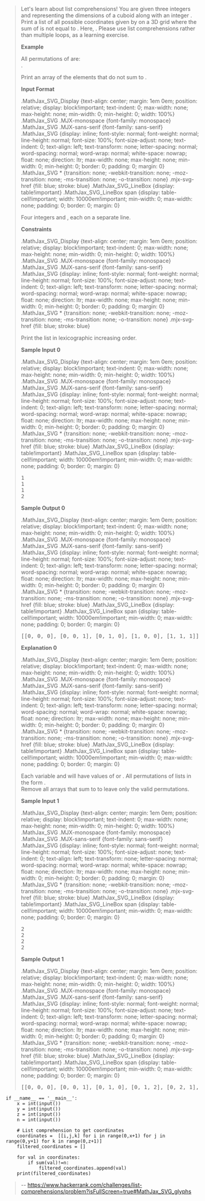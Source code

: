 > Let's learn about list comprehensions! You are given three integers and representing the dimensions of a cuboid along with an integer . Print a list of all possible coordinates given by on a 3D grid where the sum of is not equal to . Here, . Please use list comprehensions rather than multiple loops, as a learning exercise.
> 
> **Example**  
> 
> All permutations of are:  
> .
> 
> Print an array of the elements that do not sum to .
> 
> **Input Format**
> 
> .MathJax_SVG_Display {text-align: center; margin: 1em 0em; position: relative; display: block!important; text-indent: 0; max-width: none; max-height: none; min-width: 0; min-height: 0; width: 100%} .MathJax_SVG .MJX-monospace {font-family: monospace} .MathJax_SVG .MJX-sans-serif {font-family: sans-serif} .MathJax_SVG {display: inline; font-style: normal; font-weight: normal; line-height: normal; font-size: 100%; font-size-adjust: none; text-indent: 0; text-align: left; text-transform: none; letter-spacing: normal; word-spacing: normal; word-wrap: normal; white-space: nowrap; float: none; direction: ltr; max-width: none; max-height: none; min-width: 0; min-height: 0; border: 0; padding: 0; margin: 0} .MathJax_SVG * {transition: none; -webkit-transition: none; -moz-transition: none; -ms-transition: none; -o-transition: none} .mjx-svg-href {fill: blue; stroke: blue} .MathJax_SVG_LineBox {display: table!important} .MathJax_SVG_LineBox span {display: table-cell!important; width: 10000em!important; min-width: 0; max-width: none; padding: 0; border: 0; margin: 0}
> 
> Four integers and , each on a separate line.
> 
> **Constraints**
> 
> .MathJax_SVG_Display {text-align: center; margin: 1em 0em; position: relative; display: block!important; text-indent: 0; max-width: none; max-height: none; min-width: 0; min-height: 0; width: 100%} .MathJax_SVG .MJX-monospace {font-family: monospace} .MathJax_SVG .MJX-sans-serif {font-family: sans-serif} .MathJax_SVG {display: inline; font-style: normal; font-weight: normal; line-height: normal; font-size: 100%; font-size-adjust: none; text-indent: 0; text-align: left; text-transform: none; letter-spacing: normal; word-spacing: normal; word-wrap: normal; white-space: nowrap; float: none; direction: ltr; max-width: none; max-height: none; min-width: 0; min-height: 0; border: 0; padding: 0; margin: 0} .MathJax_SVG * {transition: none; -webkit-transition: none; -moz-transition: none; -ms-transition: none; -o-transition: none} .mjx-svg-href {fill: blue; stroke: blue}
> 
> Print the list in lexicographic increasing order.
> 
> **Sample Input 0**
> 
> .MathJax_SVG_Display {text-align: center; margin: 1em 0em; position: relative; display: block!important; text-indent: 0; max-width: none; max-height: none; min-width: 0; min-height: 0; width: 100%} .MathJax_SVG .MJX-monospace {font-family: monospace} .MathJax_SVG .MJX-sans-serif {font-family: sans-serif} .MathJax_SVG {display: inline; font-style: normal; font-weight: normal; line-height: normal; font-size: 100%; font-size-adjust: none; text-indent: 0; text-align: left; text-transform: none; letter-spacing: normal; word-spacing: normal; word-wrap: normal; white-space: nowrap; float: none; direction: ltr; max-width: none; max-height: none; min-width: 0; min-height: 0; border: 0; padding: 0; margin: 0} .MathJax_SVG * {transition: none; -webkit-transition: none; -moz-transition: none; -ms-transition: none; -o-transition: none} .mjx-svg-href {fill: blue; stroke: blue} .MathJax_SVG_LineBox {display: table!important} .MathJax_SVG_LineBox span {display: table-cell!important; width: 10000em!important; min-width: 0; max-width: none; padding: 0; border: 0; margin: 0}
> 
> <pre>1
> 1
> 1
> 2
> </pre>
> 
> **Sample Output 0**
> 
> .MathJax_SVG_Display {text-align: center; margin: 1em 0em; position: relative; display: block!important; text-indent: 0; max-width: none; max-height: none; min-width: 0; min-height: 0; width: 100%} .MathJax_SVG .MJX-monospace {font-family: monospace} .MathJax_SVG .MJX-sans-serif {font-family: sans-serif} .MathJax_SVG {display: inline; font-style: normal; font-weight: normal; line-height: normal; font-size: 100%; font-size-adjust: none; text-indent: 0; text-align: left; text-transform: none; letter-spacing: normal; word-spacing: normal; word-wrap: normal; white-space: nowrap; float: none; direction: ltr; max-width: none; max-height: none; min-width: 0; min-height: 0; border: 0; padding: 0; margin: 0} .MathJax_SVG * {transition: none; -webkit-transition: none; -moz-transition: none; -ms-transition: none; -o-transition: none} .mjx-svg-href {fill: blue; stroke: blue} .MathJax_SVG_LineBox {display: table!important} .MathJax_SVG_LineBox span {display: table-cell!important; width: 10000em!important; min-width: 0; max-width: none; padding: 0; border: 0; margin: 0}
> 
> <pre>[[0, 0, 0], [0, 0, 1], [0, 1, 0], [1, 0, 0], [1, 1, 1]]
> </pre>
> 
> **Explanation 0**
> 
> .MathJax_SVG_Display {text-align: center; margin: 1em 0em; position: relative; display: block!important; text-indent: 0; max-width: none; max-height: none; min-width: 0; min-height: 0; width: 100%} .MathJax_SVG .MJX-monospace {font-family: monospace} .MathJax_SVG .MJX-sans-serif {font-family: sans-serif} .MathJax_SVG {display: inline; font-style: normal; font-weight: normal; line-height: normal; font-size: 100%; font-size-adjust: none; text-indent: 0; text-align: left; text-transform: none; letter-spacing: normal; word-spacing: normal; word-wrap: normal; white-space: nowrap; float: none; direction: ltr; max-width: none; max-height: none; min-width: 0; min-height: 0; border: 0; padding: 0; margin: 0} .MathJax_SVG * {transition: none; -webkit-transition: none; -moz-transition: none; -ms-transition: none; -o-transition: none} .mjx-svg-href {fill: blue; stroke: blue} .MathJax_SVG_LineBox {display: table!important} .MathJax_SVG_LineBox span {display: table-cell!important; width: 10000em!important; min-width: 0; max-width: none; padding: 0; border: 0; margin: 0}
> 
> Each variable and will have values of or . All permutations of lists in the form .  
> Remove all arrays that sum to to leave only the valid permutations.
> 
> **Sample Input 1**
> 
> .MathJax_SVG_Display {text-align: center; margin: 1em 0em; position: relative; display: block!important; text-indent: 0; max-width: none; max-height: none; min-width: 0; min-height: 0; width: 100%} .MathJax_SVG .MJX-monospace {font-family: monospace} .MathJax_SVG .MJX-sans-serif {font-family: sans-serif} .MathJax_SVG {display: inline; font-style: normal; font-weight: normal; line-height: normal; font-size: 100%; font-size-adjust: none; text-indent: 0; text-align: left; text-transform: none; letter-spacing: normal; word-spacing: normal; word-wrap: normal; white-space: nowrap; float: none; direction: ltr; max-width: none; max-height: none; min-width: 0; min-height: 0; border: 0; padding: 0; margin: 0} .MathJax_SVG * {transition: none; -webkit-transition: none; -moz-transition: none; -ms-transition: none; -o-transition: none} .mjx-svg-href {fill: blue; stroke: blue} .MathJax_SVG_LineBox {display: table!important} .MathJax_SVG_LineBox span {display: table-cell!important; width: 10000em!important; min-width: 0; max-width: none; padding: 0; border: 0; margin: 0}
> 
> <pre>2
> 2
> 2
> 2
> </pre>
> 
> **Sample Output 1**
> 
> .MathJax_SVG_Display {text-align: center; margin: 1em 0em; position: relative; display: block!important; text-indent: 0; max-width: none; max-height: none; min-width: 0; min-height: 0; width: 100%} .MathJax_SVG .MJX-monospace {font-family: monospace} .MathJax_SVG .MJX-sans-serif {font-family: sans-serif} .MathJax_SVG {display: inline; font-style: normal; font-weight: normal; line-height: normal; font-size: 100%; font-size-adjust: none; text-indent: 0; text-align: left; text-transform: none; letter-spacing: normal; word-spacing: normal; word-wrap: normal; white-space: nowrap; float: none; direction: ltr; max-width: none; max-height: none; min-width: 0; min-height: 0; border: 0; padding: 0; margin: 0} .MathJax_SVG * {transition: none; -webkit-transition: none; -moz-transition: none; -ms-transition: none; -o-transition: none} .mjx-svg-href {fill: blue; stroke: blue} .MathJax_SVG_LineBox {display: table!important} .MathJax_SVG_LineBox span {display: table-cell!important; width: 10000em!important; min-width: 0; max-width: none; padding: 0; border: 0; margin: 0}
> 
> <pre>[[0, 0, 0], [0, 0, 1], [0, 1, 0], [0, 1, 2], [0, 2, 1], [0, 2, 2], [1, 0, 0], [1, 0, 2], [1, 1, 1], [1, 1, 2], [1, 2, 0], [1, 2, 1], [1, 2, 2], [2, 0, 1], [2, 0, 2], [2, 1, 0], [2, 1, 1], [2, 1, 2], [2, 2, 0], [2, 2, 1], [2, 2, 2]]</pre>
>
```
if __name__ == '__main__':
    x = int(input())
    y = int(input())
    z = int(input())
    n = int(input())
    
    # List comprehension to get coordinates
    coordinates =  [[i,j,k] for i in range(0,x+1) for j in range(0,y+1) for k in range(0,z+1)]
    filtered_coordinates = []
    
    for val in coordinates:
        if sum(val)!=n:
            filtered_coordinates.append(val)
    print(filtered_coordinates)
```
> -- https://www.hackerrank.com/challenges/list-comprehensions/problem?isFullScreen=true#MathJax_SVG_glyphs
